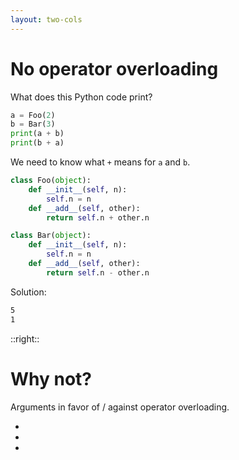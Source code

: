 ```yaml
---
layout: two-cols
---
```

# No operator overloading

<Transform scale="0.85">

<div>
<p>What does this Python code print?</p>
</div>

```python
a = Foo(2)
b = Bar(3)
print(a + b)
print(b + a)
```

<v-click>

We need to know what <code class="inline-code">+</code> <span class="color:accent">means</span> for <code class="inline-code">a</code> and <code class="inline-code">b</code>.

```python {4-5,10-11|all}
class Foo(object):
    def __init__(self, n):
        self.n = n
    def __add__(self, other):
        return self.n + other.n

class Bar(object):
    def __init__(self, n):
        self.n = n
    def __add__(self, other):
        return self.n - other.n
```

</v-click>

<v-after>

Solution:

```sh
5
1
```

</v-after>

</Transform>

::right::

<v-click>

# Why not?

<Transform scale="0.85">

Arguments in favor of / against operator overloading.

- <Anchor href="https://github.com/ziglang/zig/issues/427" text="Proposal: Custom Operators / Infix Functions (issue #427)" />
- <Anchor href="https://github.com/ziglang/zig/issues/871" text="Operator Overloading (issue #871)" />
- <Anchor href="https://www.reddit.com/r/Zig/comments/fbt9rs/new_to_zig_i_had_some_questions_and_comments/" text="New to Zig. I had some questions and comments (r/Zig)" />

</Transform>

</v-click>

<!--
Operator overloading can be very useful, but there is often a concern that it hinders the ability to understand code at first glance: not only may you have to check whether + really means add, but it hides a function call. One of Zig's main objectives is clarity, so this makes operator overloading a no-go.

JavaScript doesn't support operator overloading. But Python does support it. That's why I make a Python example in this slide.
-->
